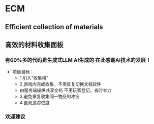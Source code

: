 # ECM

## Efficient collection of materials

## 高效的材料收集面板

### 有60%多的代码是生成式LLM AI生成的 在此感谢AI技术的发展！

- 项目目标：
  - 1.引入"收集榜"
  - 2.游戏内完成收集，不用反复切换文档软件
  - 由服务端操纵共享文档 不用玩家登记，省时省力
  - 3.避免重复收集同一物品的冲突
  - 4.直观追踪进度

### 欢迎建议
